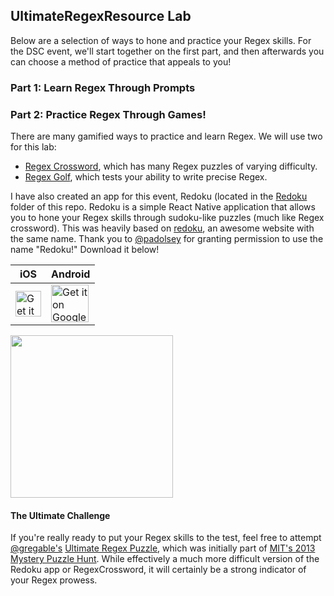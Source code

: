 ## UltimateRegexResource Lab

Below are a selection of ways to hone and practice your Regex skills. For the DSC event, we'll start together on the first part, and then afterwards you can choose a method of practice that appeals to you!

### Part 1: Learn Regex Through Prompts



### Part 2: Practice Regex Through Games!

There are many gamified ways to practice and learn Regex. We will use two for this lab:

- [Regex Crossword](https://regexcrossword.com/), which has many Regex puzzles of varying difficulty. 
- [Regex Golf](https://alf.nu/RegexGolf), which tests your ability to write precise Regex.

I have also created an app for this event, Redoku (located in the [Redoku](https://github.com/GoldinGuy/UltimateRegexResource/tree/master/RedokuRN) folder of this repo. Redoku is a simple React Native application that allows you to hone your Regex skills through sudoku-like puzzles (much like Regex crossword). This was heavily based on [redoku](https://github.com/padolsey/redoku), an awesome website with the same name. Thank you to [@padolsey](https://github.com/padolsey) for granting permission to use the name "Redoku!" Download it below!

| iOS | Android | 
| --- | ------| 
| <a href='https://apps.apple.com/us/app/redoku/id1575803391#?platform=iphone'><img alt='Get it on the App Store' src='https://user-images.githubusercontent.com/47064842/125152465-b363e600-e11a-11eb-8b4f-0dcbf67f3973.png' height="41" width="auto" /></a> |  <a href='https://play.google.com/store/apps/details?id=com.goldinguy.redoku&pcampaignid=pcampaignidMKT-Other-global-all-co-prtnr-py-PartBadge-Mar2515-1'><img alt='Get it on Google Play' src='https://play.google.com/intl/en_us/badges/static/images/badges/en_badge_web_generic.png' height="60" width="auto" /></a>
</div> 

<img src="https://user-images.githubusercontent.com/47064842/125152573-4b61cf80-e11b-11eb-85f8-862de685d067.png" width="260" height="auto">


#### The Ultimate Challenge

If you're really ready to put your Regex skills to the test, feel free to attempt [@gregable's](https://github.com/Gregable/regexp-puzzle) [Ultimate Regex Puzzle](https://gregable.com/2015/12/regular-expression-crossword-puzzle.html), which was initially part of [MIT's 2013 Mystery Puzzle Hunt](http://www.mit.edu/activities/puzzle/2013/). 
While effectively a much more difficult version of the Redoku app or RegexCrossword, it will certainly be a strong indicator of your Regex prowess.
